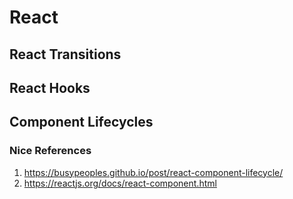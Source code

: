 # React

## React Transitions

## React Hooks

## Component Lifecycles
### Nice References
1. https://busypeoples.github.io/post/react-component-lifecycle/
2. https://reactjs.org/docs/react-component.html

### 